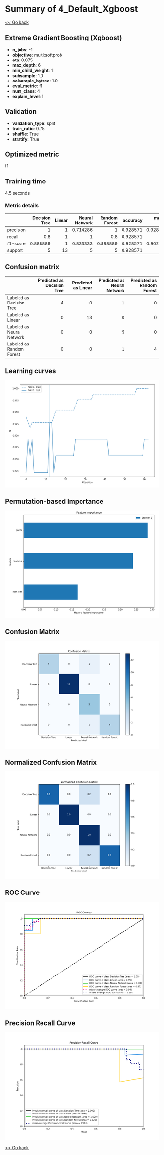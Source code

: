 # Summary of 4_Default_Xgboost

[<< Go back](../README.md)


## Extreme Gradient Boosting (Xgboost)
- **n_jobs**: -1
- **objective**: multi:softprob
- **eta**: 0.075
- **max_depth**: 6
- **min_child_weight**: 1
- **subsample**: 1.0
- **colsample_bytree**: 1.0
- **eval_metric**: f1
- **num_class**: 4
- **explain_level**: 1

## Validation
 - **validation_type**: split
 - **train_ratio**: 0.75
 - **shuffle**: True
 - **stratify**: True

## Optimized metric
f1

## Training time

4.5 seconds

### Metric details
|           |   Decision Tree |   Linear |   Neural Network |   Random Forest |   accuracy |   macro avg |   weighted avg |   logloss |
|:----------|----------------:|---------:|-----------------:|----------------:|-----------:|------------:|---------------:|----------:|
| precision |        1        |        1 |         0.714286 |        1        |   0.928571 |    0.928571 |       0.94898  |  0.712921 |
| recall    |        0.8      |        1 |         1        |        0.8      |   0.928571 |    0.9      |       0.928571 |  0.712921 |
| f1-score  |        0.888889 |        1 |         0.833333 |        0.888889 |   0.928571 |    0.902778 |       0.930556 |  0.712921 |
| support   |        5        |       13 |         5        |        5        |   0.928571 |   28        |      28        |  0.712921 |


## Confusion matrix
|                           |   Predicted as Decision Tree |   Predicted as Linear |   Predicted as Neural Network |   Predicted as Random Forest |
|:--------------------------|-----------------------------:|----------------------:|------------------------------:|-----------------------------:|
| Labeled as Decision Tree  |                            4 |                     0 |                             1 |                            0 |
| Labeled as Linear         |                            0 |                    13 |                             0 |                            0 |
| Labeled as Neural Network |                            0 |                     0 |                             5 |                            0 |
| Labeled as Random Forest  |                            0 |                     0 |                             1 |                            4 |

## Learning curves
![Learning curves](learning_curves.png)

## Permutation-based Importance
![Permutation-based Importance](permutation_importance.png)
## Confusion Matrix

![Confusion Matrix](confusion_matrix.png)


## Normalized Confusion Matrix

![Normalized Confusion Matrix](confusion_matrix_normalized.png)


## ROC Curve

![ROC Curve](roc_curve.png)


## Precision Recall Curve

![Precision Recall Curve](precision_recall_curve.png)



[<< Go back](../README.md)
